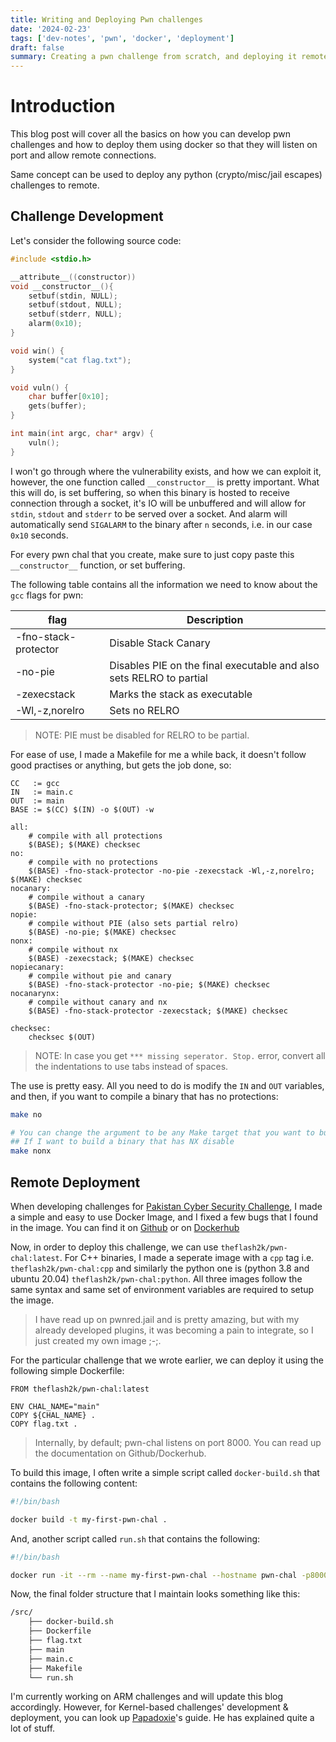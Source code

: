 ```yaml
---
title: Writing and Deploying Pwn challenges
date: '2024-02-23'
tags: ['dev-notes', 'pwn', 'docker', 'deployment']
draft: false
summary: Creating a pwn challenge from scratch, and deploying it remotely using Docker.
---
```


# Introduction

This blog post will cover all the basics on how you can develop pwn challenges and how to deploy them using docker so that they will listen on port and allow remote connections.

Same concept can be used to deploy any python (crypto/misc/jail escapes) challenges to remote.

## Challenge Development

Let's consider the following source code:

```c:main.c
#include <stdio.h>

__attribute__((constructor))
void __constructor__(){
    setbuf(stdin, NULL);
    setbuf(stdout, NULL);
    setbuf(stderr, NULL);
    alarm(0x10);
}

void win() {
    system("cat flag.txt");
}

void vuln() {
    char buffer[0x10];
    gets(buffer);
}

int main(int argc, char* argv) {
    vuln();
}
```

I won't go through where the vulnerability exists, and how we can exploit it, however, the one function called `__constructor__` is pretty important. What this will do, is set buffering, so when this binary is hosted to receive connection through a socket, it's IO will be unbuffered and will allow for `stdin`, `stdout` and `stderr` to be served over a socket. And alarm will automatically send `SIGALARM` to the binary after `n` seconds, i.e. in our case `0x10` seconds.

For every pwn chal that you create, make sure to just copy paste this `__constructor__` function, or set buffering.

The following table contains all the information we need to know about the `gcc` flags for pwn:

| flag | Description |
| --- | --- |
| -fno-stack-protector | Disable Stack Canary |
| -no-pie | Disables PIE on the final executable and also sets RELRO to partial |
| -zexecstack | Marks the stack as executable |
| -Wl,-z,norelro | Sets no RELRO |

> NOTE: PIE must be disabled for RELRO to be partial.

For ease of use, I made a Makefile for me a while back, it doesn't follow good practises or anything, but gets the job done, so:

```makefile:Makefile
CC   := gcc
IN   := main.c
OUT  := main
BASE := $(CC) $(IN) -o $(OUT) -w

all:
    # compile with all protections
    $(BASE); $(MAKE) checksec
no:
    # compile with no protections
    $(BASE) -fno-stack-protector -no-pie -zexecstack -Wl,-z,norelro; $(MAKE) checksec
nocanary:
    # compile without a canary
    $(BASE) -fno-stack-protector; $(MAKE) checksec
nopie:
    # compile without PIE (also sets partial relro)
    $(BASE) -no-pie; $(MAKE) checksec
nonx:
    # compile without nx
    $(BASE) -zexecstack; $(MAKE) checksec
nopiecanary:
    # compile without pie and canary
    $(BASE) -fno-stack-protector -no-pie; $(MAKE) checksec
nocanarynx:
    # compile without canary and nx
    $(BASE) -fno-stack-protector -zexecstack; $(MAKE) checksec

checksec:
    checksec $(OUT)
```

> NOTE: In case you get `*** missing seperator. Stop.` error, convert all the indentations to use tabs instead of spaces.

The use is pretty easy. All you need to do is modify the `IN` and `OUT` variables, and then, if you want to compile a binary that has no protections:

```bash
make no

# You can change the argument to be any Make target that you want to build.
## If I want to build a binary that has NX disable
make nonx
```

## Remote Deployment

When developing challenges for [Pakistan Cyber Security Challenge](https://github.com/AirOverflow/PCC-23-Challs), I made a simple and easy to use Docker Image, and I fixed a few bugs that I found in the image. You can find it on [Github](https://github.com/TheFlash2k/my-containers/tree/main/pwn-chal) or on [Dockerhub](https://hub.docker.com/r/theflash2k/pwn-chal)

Now, in order to deploy this challenge, we can use `theflash2k/pwn-chal:latest`. For C++ binaries, I made a seperate image with a `cpp` tag i.e. `theflash2k/pwn-chal:cpp` and similarly the python one is (python 3.8 and ubuntu 20.04) `theflash2k/pwn-chal:python`. All three images follow the same syntax and same set of environment variables are required to setup the image.

> I have read up on pwnred.jail and is pretty amazing, but with my already developed plugins, it was becoming a pain to integrate, so I just created my own image ;-;.

For the particular challenge that we wrote earlier, we can deploy it using the following simple Dockerfile:

```dockerfile:Dockerfile
FROM theflash2k/pwn-chal:latest

ENV CHAL_NAME="main"
COPY ${CHAL_NAME} .
COPY flag.txt .
```

> Internally, by default; pwn-chal listens on port 8000. You can read up the documentation on Github/Dockerhub.

To build this image, I often write a simple script called `docker-build.sh` that contains the following content:

```bash:docker-build.sh
#!/bin/bash

docker build -t my-first-pwn-chal .
```

And, another script called `run.sh` that contains the following:

```bash:run.sh
#!/bin/bash

docker run -it --rm --name my-first-pwn-chal --hostname pwn-chal -p8000:8000 my-first-pwn-chal
```

Now, the final folder structure that I maintain looks something like this:

```bash
/src/
    ├── docker-build.sh
    ├── Dockerfile
    ├── flag.txt
    ├── main
    ├── main.c
    ├── Makefile
    └── run.sh
```

I'm currently working on ARM challenges and will update this blog accordingly. However, for Kernel-based challenges' development & deployment, you can look up [Papadoxie](https://papadoxie.github.io/Blog/Making%20a%20Kernel%20CTF%20%28PUCon%2724%20pwn%20CTF%29/)'s guide. He has explained quite a lot of stuff.
